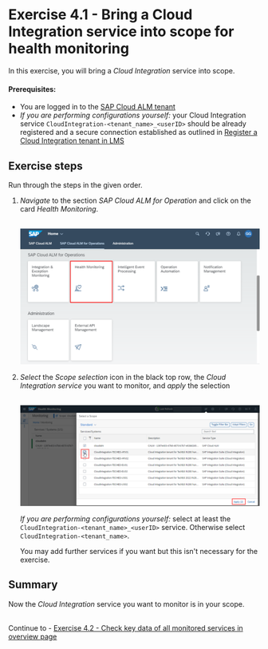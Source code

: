 # Exercise 4.1 - Bring a Cloud Integration service into scope for health monitoring

In this exercise, you will bring a *Cloud Integration* service into scope.

#### Prerequisites:

- You are logged in to the [SAP Cloud ALM tenant](https://teched22-cloudalm-003.eu10.alm.cloud.sap/launchpad#Shell-home)
- *If you are performing configurations yourself:* your Cloud Integration service `CloudIntegration-<tenant_name>_<userID>` should be already registered and a secure connection established as outlined in [Register a Cloud Integration tenant in LMS](/exercises/ex1/ex11/)

## Exercise steps

Run through the steps in the given order.

1.	*Navigate* to the section *SAP Cloud ALM for Operation* and click on the card *Health Monitoring*.

    <br>![](/exercises/ex4/images/CALMLandingHealthMon.png)

2. *Select* the *Scope selection* icon in the black top row, the *Cloud Integration service* you want to monitor, and *apply* the selection

    <br>![](/exercises/ex4/images/HMScoping.png)

    *If you are performing configurations yourself:* select at least the `CloudIntegration-<tenant_name>_<userID>` service. Otherwise select `CloudIntegration-<tenant_name>`. 
    
    You may add further services if you want but this isn't necessary for the exercise.
    

## Summary

Now the *Cloud Integration* service you want to monitor is in your scope.

<br>Continue to - [Exercise 4.2 - Check key data of all monitored services in overview page](/exercises/ex4/ex42/)
